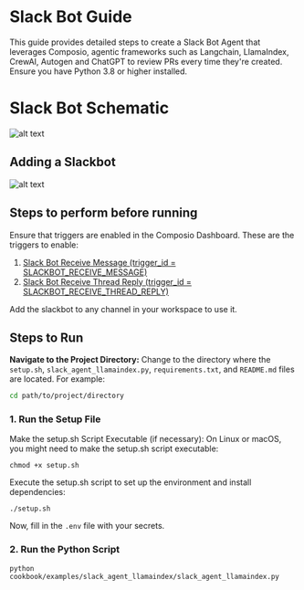 # Slack Bot Guide

This guide provides detailed steps to create a Slack Bot Agent that leverages Composio, agentic frameworks such as Langchain, LlamaIndex, CrewAI, Autogen and ChatGPT to review PRs every time they're created. Ensure you have Python 3.8 or higher installed.

# Slack Bot Schematic 
![alt text](https://github.com/composiohq/composio/blob/feat/slack-assistant/python/examples/slack_bot_agent/schematic.png?raw=true)

## Adding a Slackbot
![alt text](https://github.com/composiohq/composio/blob/feat/slack-assistant/python/examples/slack_bot_agent/adding_slack_bot.gif?raw=true)

## Steps to perform before running

Ensure that triggers are enabled in the Composio Dashboard. These are the triggers to enable:
1. [Slack Bot Receive Message (trigger_id = SLACKBOT_RECEIVE_MESSAGE)](https://app.composio.dev/app/slackbot)
2. [Slack Bot Receive Thread Reply (trigger_id = SLACKBOT_RECEIVE_THREAD_REPLY)](https://app.composio.dev/app/slackbot)

Add the slackbot to any channel in your workspace to use it.

## Steps to Run

**Navigate to the Project Directory:**
Change to the directory where the `setup.sh`, `slack_agent_llamaindex.py`, `requirements.txt`, and `README.md` files are located. For example:
```sh
cd path/to/project/directory
```

### 1. Run the Setup File
Make the setup.sh Script Executable (if necessary):
On Linux or macOS, you might need to make the setup.sh script executable:
```shell
chmod +x setup.sh
```
Execute the setup.sh script to set up the environment and install dependencies:
```shell
./setup.sh
```
Now, fill in the `.env` file with your secrets.

### 2. Run the Python Script
```shell
python cookbook/examples/slack_agent_llamaindex/slack_agent_llamaindex.py
```

